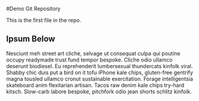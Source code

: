 #Demo Git Repository

This is the first file in the repo.

## Ipsum Below

Nesciunt meh street art cliche, selvage ut consequat culpa qui 
poutine occupy readymade trust fund tempor bespoke. Cliche odio 
ullamco deserunt biodiesel. Eu reprehenderit lumbersexual thundercats kinfolk viral. 
Shabby chic duis put a bird on it tofu iPhone kale chips, gluten-free 
gentrify magna tousled ullamco cronut sustainable exercitation. Forage intelligentsia skateboard anim flexitarian artisan. Tacos raw denim kale chips try-hard kitsch. 
Slow-carb labore bespoke, pitchfork odio jean shorts schlitz kinfolk.